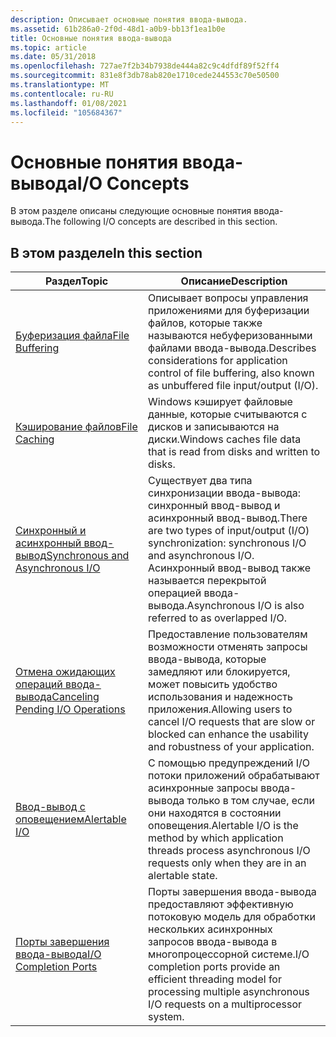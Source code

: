 ```yaml
---
description: Описывает основные понятия ввода-вывода.
ms.assetid: 61b286a0-2f0d-48d1-a0b9-bb13f1ea1b0e
title: Основные понятия ввода-вывода
ms.topic: article
ms.date: 05/31/2018
ms.openlocfilehash: 727ae7f2b34b7938de444a82c9c4dfdf89f52ff4
ms.sourcegitcommit: 831e8f3db78ab820e1710cede244553c70e50500
ms.translationtype: MT
ms.contentlocale: ru-RU
ms.lasthandoff: 01/08/2021
ms.locfileid: "105684367"
---
```

# <a name="io-concepts"></a><span data-ttu-id="2a459-103">Основные понятия ввода-вывода</span><span class="sxs-lookup"><span data-stu-id="2a459-103">I/O Concepts</span></span>

<span data-ttu-id="2a459-104">В этом разделе описаны следующие основные понятия ввода-вывода.</span><span class="sxs-lookup"><span data-stu-id="2a459-104">The following I/O concepts are described in this section.</span></span>

## <a name="in-this-section"></a><span data-ttu-id="2a459-105">В этом разделе</span><span class="sxs-lookup"><span data-stu-id="2a459-105">In this section</span></span>



| <span data-ttu-id="2a459-106">Раздел</span><span class="sxs-lookup"><span data-stu-id="2a459-106">Topic</span></span>                                                                               | <span data-ttu-id="2a459-107">Описание</span><span class="sxs-lookup"><span data-stu-id="2a459-107">Description</span></span>                                                                                                                                                         |
|-------------------------------------------------------------------------------------|---------------------------------------------------------------------------------------------------------------------------------------------------------------------|
| [<span data-ttu-id="2a459-108">Буферизация файла</span><span class="sxs-lookup"><span data-stu-id="2a459-108">File Buffering</span></span>](file-buffering.md)<br/>                                     | <span data-ttu-id="2a459-109">Описывает вопросы управления приложениями для буферизации файлов, которые также называются небуферизованными файлами ввода-вывода.</span><span class="sxs-lookup"><span data-stu-id="2a459-109">Describes considerations for application control of file buffering, also known as unbuffered file input/output (I/O).</span></span><br/>                                    |
| [<span data-ttu-id="2a459-110">Кэширование файлов</span><span class="sxs-lookup"><span data-stu-id="2a459-110">File Caching</span></span>](file-caching.md)<br/>                                         | <span data-ttu-id="2a459-111">Windows кэширует файловые данные, которые считываются с дисков и записываются на диски.</span><span class="sxs-lookup"><span data-stu-id="2a459-111">Windows caches file data that is read from disks and written to disks.</span></span><br/>                                                                                   |
| [<span data-ttu-id="2a459-112">Синхронный и асинхронный ввод-вывод</span><span class="sxs-lookup"><span data-stu-id="2a459-112">Synchronous and Asynchronous I/O</span></span>](synchronous-and-asynchronous-i-o.md)<br/> | <span data-ttu-id="2a459-113">Существует два типа синхронизации ввода-вывода: синхронный ввод-вывод и асинхронный ввод-вывод.</span><span class="sxs-lookup"><span data-stu-id="2a459-113">There are two types of input/output (I/O) synchronization: synchronous I/O and asynchronous I/O.</span></span> <span data-ttu-id="2a459-114">Асинхронный ввод-вывод также называется перекрытой операцией ввода-вывода.</span><span class="sxs-lookup"><span data-stu-id="2a459-114">Asynchronous I/O is also referred to as overlapped I/O.</span></span><br/> |
| [<span data-ttu-id="2a459-115">Отмена ожидающих операций ввода-вывода</span><span class="sxs-lookup"><span data-stu-id="2a459-115">Canceling Pending I/O Operations</span></span>](canceling-pending-i-o-operations.md)<br/> | <span data-ttu-id="2a459-116">Предоставление пользователям возможности отменять запросы ввода-вывода, которые замедляют или блокируется, может повысить удобство использования и надежность приложения.</span><span class="sxs-lookup"><span data-stu-id="2a459-116">Allowing users to cancel I/O requests that are slow or blocked can enhance the usability and robustness of your application.</span></span><br/>                             |
| [<span data-ttu-id="2a459-117">Ввод-вывод с оповещением</span><span class="sxs-lookup"><span data-stu-id="2a459-117">Alertable I/O</span></span>](alertable-i-o.md)<br/>                                       | <span data-ttu-id="2a459-118">С помощью предупреждений I/O потоки приложений обрабатывают асинхронные запросы ввода-вывода только в том случае, если они находятся в состоянии оповещения.</span><span class="sxs-lookup"><span data-stu-id="2a459-118">Alertable I/O is the method by which application threads process asynchronous I/O requests only when they are in an alertable state.</span></span><br/>                     |
| [<span data-ttu-id="2a459-119">Порты завершения ввода-вывода</span><span class="sxs-lookup"><span data-stu-id="2a459-119">I/O Completion Ports</span></span>](i-o-completion-ports.md)<br/>                         | <span data-ttu-id="2a459-120">Порты завершения ввода-вывода предоставляют эффективную потоковую модель для обработки нескольких асинхронных запросов ввода-вывода в многопроцессорной системе.</span><span class="sxs-lookup"><span data-stu-id="2a459-120">I/O completion ports provide an efficient threading model for processing multiple asynchronous I/O requests on a multiprocessor system.</span></span><br/>                  |



 

 

 




